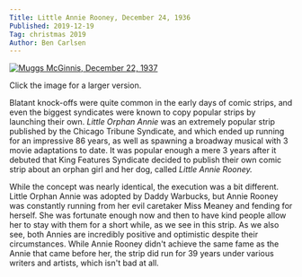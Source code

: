 ```yaml
---
Title: Little Annie Rooney, December 24, 1936
Published: 2019-12-19
Tag: christmas 2019
Author: Ben Carlsen
---
```


[![Muggs McGinnis, December 22, 1937](http://blog.arkholt.com/media/decstrips2019/19-little-annie-rooney-Thu__Dec_24__1936_.jpg)](http://blog.arkholt.com/media/decstrips2019/19-little-annie-rooney-Thu__Dec_24__1936_.jpg)

Click the image for a larger version.

Blatant knock-offs were quite common in the early days of comic strips, and even the biggest syndicates were known to copy popular strips by launching their own. *Little Orphan Annie* was an extremely popular strip published by the Chicago Tribune Syndicate, and which ended up running for an impressive 86 years, as well as spawning a broadway musical with 3 movie adaptations to date. It was popular enough a mere 3 years after it debuted that King Features Syndicate decided to publish their own comic strip about an orphan girl and her dog, called *Little Annie Rooney.*

While the concept was nearly identical, the execution was a bit different. Little Orphan Annie was adopted by Daddy Warbucks, but Annie Rooney was constantly running from her evil caretaker Miss Meaney and fending for herself. She was fortunate enough now and then to have kind people allow her to stay with them for a short while, as we see in this strip. As we also see, both Annies are incredibly positive and optimistic despite their circumstances. While Annie Rooney didn't achieve the same fame as the Annie that came before her, the strip did run for 39 years under various writers and artists, which isn't bad at all.
